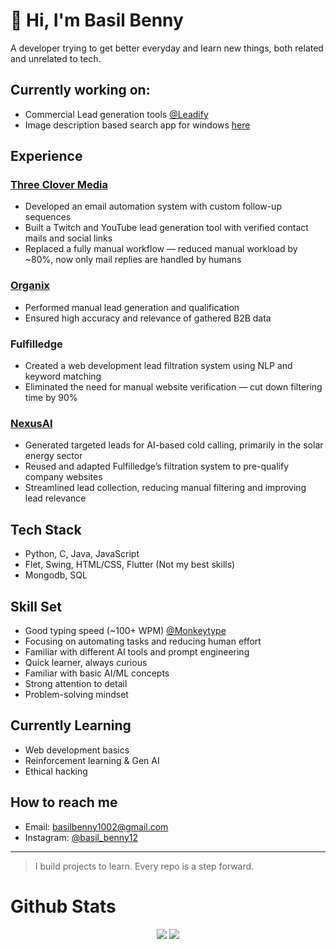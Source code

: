 # 👋 Hi, I'm Basil Benny

A developer trying to get better everyday and learn new things, both related and unrelated to tech.

## Currently working on:
- Commercial Lead generation tools [@Leadify]()
- Image description based search app for windows [here](https://github.com/basilbenny1002/Descriptive-Media-Search)
## Experience

### [Three Clover Media](https://www.threeclovermedia.com/)
- Developed an email automation system with custom follow-up sequences
- Built a Twitch and YouTube lead generation tool with verified contact mails and social links
- Replaced a fully manual workflow — reduced manual workload by ~80%, now only mail replies are handled by humans
### [Organix](https://www.organixbs.com/)
- Performed manual lead generation and qualification
- Ensured high accuracy and relevance of gathered B2B data
### Fulfilledge
- Created a web development lead filtration system using NLP and keyword matching
- Eliminated the need for manual website verification — cut down filtering time by 90%
### [NexusAI](https://nexusai.tech/)
- Generated targeted leads for AI-based cold calling, primarily in the solar energy sector  
- Reused and adapted Fulfilledge’s filtration system to pre-qualify company websites  
- Streamlined lead collection, reducing manual filtering and improving lead relevance

## Tech Stack
- Python, C, Java, JavaScript
- Flet, Swing, HTML/CSS, Flutter (Not my best skills)
- Mongodb, SQL

## Skill Set
- Good typing speed (~100+ WPM) [@Monkeytype](https://monkeytype.com/profile/basilbenny1002)
- Focusing on automating tasks and reducing human effort
- Familiar with different AI tools and prompt engineering
- Quick learner, always curious
- Familiar with basic AI/ML concepts
- Strong attention to detail
- Problem-solving mindset


## Currently Learning
- Web development basics
- Reinforcement learning & Gen AI
- Ethical hacking

## How to reach me
- Email: basilbenny1002@gmail.com
- Instagram: [@basil_benny12](https://www.instagram.com/basil_benny12/)

---

> I build projects to learn. Every repo is a step forward. 
# Github Stats
<p align="center">
  <img src="https://github-readme-stats.vercel.app/api?username=basilbenny1002&show_icons=true&theme=radical&hide_title=true&count_private=true&bg_color=00000000&hide_border=true&border_radius=15" />
  <img src="https://github-readme-stats.vercel.app/api/top-langs/?username=basilbenny1002&layout=compact&bg_color=00000000&hide_border=true" />
</p>


